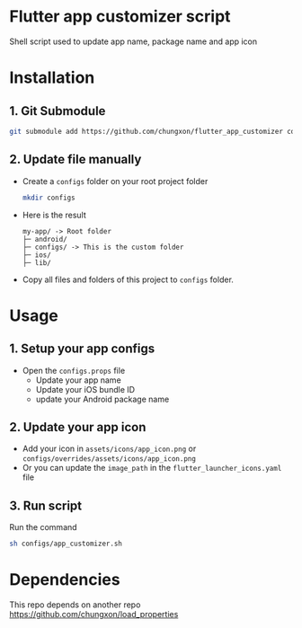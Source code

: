# Flutter app customizer script
Shell script used to update app name, package name and app icon

# Installation

## 1. Git Submodule

```bash
git submodule add https://github.com/chungxon/flutter_app_customizer configs
```

## 2. Update file manually
- Create a `configs` folder on your root project folder

    ```bash
    mkdir configs
    ```

- Here is the result

    ```
    my-app/ -> Root folder
    ├─ android/
    ├─ configs/ -> This is the custom folder
    ├─ ios/
    ├─ lib/
    ```

- Copy all files and folders of this project to `configs` folder.

# Usage

## 1. Setup your app configs
- Open the `configs.props` file
    - Update your app name
    - Update your iOS bundle ID
    - update your Android package name

## 2. Update your app icon
- Add your icon in `assets/icons/app_icon.png` or `configs/overrides/assets/icons/app_icon.png`
- Or you can update the `image_path` in the `flutter_launcher_icons.yaml` file

## 3. Run script
Run the command

```bash
sh configs/app_customizer.sh
```

# Dependencies
This repo depends on another repo https://github.com/chungxon/load_properties